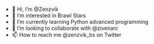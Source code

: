 - 👋 Hi, I’m @Zenzvik
- 👀 I’m interested in Brawl Stars
- 🌱 I’m currently learning Python advanced programming
- 💞️ I’m looking to collaborate with @zivenarc
- 📫 How to reach me @zenzvik_bs on Twitter

<!---
Zenzvik/Zenzvik is a ✨ special ✨ repository because its `README.md` (this file) appears on your GitHub profile.
You can click the Preview link to take a look at your changes.
--->

